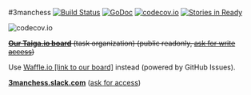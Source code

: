 #3manchess [![Build Status](https://travis-ci.org/ArchieT/3manchess.svg?branch=master)](https://travis-ci.org/ArchieT/3manchess) [![GoDoc](https://godoc.org/github.com/ArchieT/3manchess?status.svg)](https://godoc.org/github.com/ArchieT/3manchess) [![codecov.io](https://codecov.io/github/ArchieT/3manchess/coverage.svg?branch=master)](https://codecov.io/github/ArchieT/3manchess?branch=master) [![Stories in Ready](https://badge.waffle.io/ArchieT/3manchess.png?label=ready&title=Ready)](https://waffle.io/ArchieT/3manchess)

![codecov.io](https://codecov.io/github/ArchieT/3manchess/branch.svg?branch=master)

~~[**Our Taiga.io board**](https://tree.taiga.io/project/archiet-3manchess-robot/) (task organization) (public readonly, [ask for write access](mailto:archiet@platinum.edu.pl))~~

Use [Waffle.io [link to our board]](https://waffle.io/ArchieT/3manchess) instead (powered by GitHub Issues).

[**3manchess.slack.com**](https://3manchess.slack.com/) ([ask for access](mailto:archiet@platinum.edu.pl))
